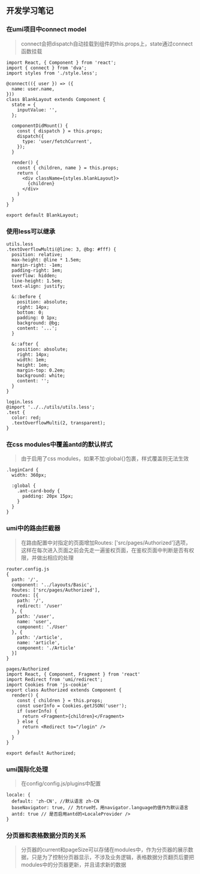 ## 开发学习笔记

### 在umi项目中connect model
>connect会把dispatch自动挂载到组件的this.props上，state通过connect函数挂载
```
import React, { Component } from 'react';
import { connect } from 'dva';
import styles from './style.less';

@connect(({ user }) => ({
  name: user.name,
}))
class BlankLayout extends Component {
  state = {
    inputValue: '',
  };

  componentDidMount() {
    const { dispatch } = this.props;
    dispatch({
      type: 'user/fetchCurrent',
    });
  }
  
  render() {
    const { children, name } = this.props;
    return (
      <div className={styles.blankLayout}>
        {children}
      </div>
    )
  }
}

export default BlankLayout;
```
### 使用less可以继承
```
utils.less
.textOverflowMulti(@line: 3, @bg: #fff) {
  position: relative;
  max-height: @line * 1.5em;
  margin-right: -1em;
  padding-right: 1em;
  overflow: hidden;
  line-height: 1.5em;
  text-align: justify;

  &::before {
    position: absolute;
    right: 14px;
    bottom: 0;
    padding: 0 1px;
    background: @bg;
    content: '...';
  }

  &::after {
    position: absolute;
    right: 14px;
    width: 1em;
    height: 1em;
    margin-top: 0.2em;
    background: white;
    content: '';
  }
}

login.less
@import '../../utils/utils.less';
.test {
  color: red;
  .textOverflowMulti(2, transparent);
}
```
### 在css modules中覆盖antd的默认样式
>由于启用了css modules，如果不加:global{}包裹，样式覆盖则无法生效
```
.loginCard {
  width: 360px;

  :global {
    .ant-card-body {
      padding: 20px 15px;
    }
  }
}
```
### umi中的路由拦截器
>在路由配置中对指定的页面增加Routes: ['src/pages/Authorized']选项，这样在每次进入页面之前会先走一遍鉴权页面，在鉴权页面中判断是否有权限，并做出相应的处理
```
router.config.js
{
  path: '/',
  component: '../layouts/Basic',
  Routes: ['src/pages/Authorized'],
  routes: [{
    path: '/',
    redirect: '/user'
  }, {
    path: '/user',
    name: 'user',
    component: './User'
  }, {
    path: '/article',
    name: 'article',
    component: './Article'
  }]
}

pages/Authorized
import React, { Component, Fragment } from 'react'
import Redirect from 'umi/redirect';
import Cookies from 'js-cookie'
export class Authorized extends Component {
  render() {
    const { children } = this.props;
    const userInfo = Cookies.getJSON('user');
    if (userInfo) {
      return <Fragment>{children}</Fragment>
    } else {
      return <Redirect to="/login" />
    }
  }
}

export default Authorized;
```
### umi国际化处理
>在config/config.js/plugins中配置
```
locale: {
  default: 'zh-CN', //默认语言 zh-CN
  baseNavigator: true, // 为true时，用navigator.language的值作为默认语言
  antd: true // 是否启用antd的<LocaleProvider />
}
```
### 分页器和表格数据分页的关系
>分页器的current和pageSize可以存储在modules中，作为分页器的展示数据，只是为了控制分页器显示，不涉及业务逻辑，表格数据分页翻页后要把modules中的分页器更新，并且请求新的数据